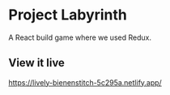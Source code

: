 # Project Labyrinth

A React build game where we used Redux.

## View it live

https://lively-bienenstitch-5c295a.netlify.app/